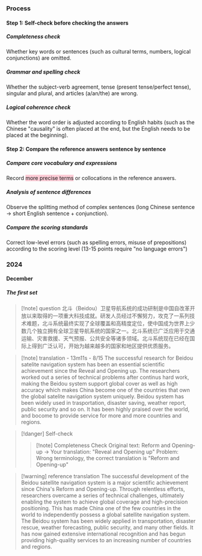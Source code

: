 ### Process

#### Step 1: Self-check before checking the answers

##### ​Completeness check​​

Whether key words or sentences (such as cultural terms, numbers, logical conjunctions) are omitted.

##### ​Grammar and spelling check​​

Whether the subject-verb agreement, tense (present tense/perfect tense), singular and plural, and articles (a/an/the) are wrong.

##### ​Logical coherence check​​

Whether the word order is adjusted according to English habits (such as the Chinese "causality" is often placed at the end, but the English needs to be placed at the beginning).

#### Step 2: Compare the reference answers sentence by sentence

##### Compare core vocabulary and expressions

Record <span style="background:rgba(252, 163, 180, 0.55)">more precise terms</span> or collocations in the reference answers.

##### ​Analysis of sentence differences

Observe the splitting method of complex sentences (long Chinese sentence → short English sentence + conjunction).

##### ​​Compare the scoring standards

Correct low-level errors (such as spelling errors, misuse of prepositions) according to the scoring level (13-15 points require "no language errors")

### 2024

#### December

##### The first set

>[!note] question
> 北斗（Beidou）卫星导航系统的成功研制是中国自改革开放以来取得的一项重大科技成就。研发人员经过不懈努力，攻克了一系列技术难题，北斗系统最终实现了全球覆盖和高精度定位，使中国成为世界上少数几个独立拥有全球卫星导航系统的国家之一。北斗系统已广泛应用于交通运输、灾害救援、天气预报、公共安全等诸多领域。北斗系统现在已经在国际上得到广泛认可，开始为越来越多的国家和地区提供优质服务。

>[!note] translation - 13m11s - 8/15
> The successful research for Beidou satelite navigation system has been an essential scientific achievement since the Reveal and Opening up. The researchers worked out a series of technical problems after continus hard work, making the Beidou system support global cover as well as high accuracy which makes China become one of the countries that own the global satelite navigation system uniquely. Beidou system has been widely used in trasportation, disaster saving, weather report, public security and so on. It has been highly praised over the world, and bocome to provide service for more and more countries and regions.

>[!danger] Self-check
> > [!note] Completeness Check
> > Original text: Reform and Opening-up → Your translation: "Reveal and Opening up"
> > Problem: Wrong terminology, the correct translation is "Reform and Opening-up"

>[!warning] reference translation
> The successful development of the Beidou satellite navigation system is a major scientific achievement since China's Reform and Opening-up. Through relentless efforts, researchers overcame a series of technical challenges, ultimately enabling the system to achieve global coverage and high-precision positioning. This has made China one of the few countries in the world to independently possess a global satellite navigation system. The Beidou system has been widely applied in transportation, disaster rescue, weather forecasting, public security, and many other fields. It has now gained extensive international recognition and has begun providing high-quality services to an increasing number of countries and regions.

